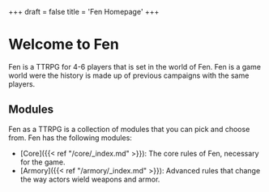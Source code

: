 +++
draft = false 
title = 'Fen Homepage'
+++
# Welcome to Fen

Fen is a TTRPG for 4-6 players that is set in the world of Fen. Fen is a game world were the history is made up of previous campaigns with the same players.

## Modules 

Fen as a TTRPG is a collection of modules that you can pick and choose from. Fen has the following modules:

- [Core]({{< ref "/core/_index.md" >}}): The core rules of Fen, necessary for the game.
- [Armory]({{< ref "/armory/_index.md" >}}): Advanced rules that change the way actors wield weapons and armor.
